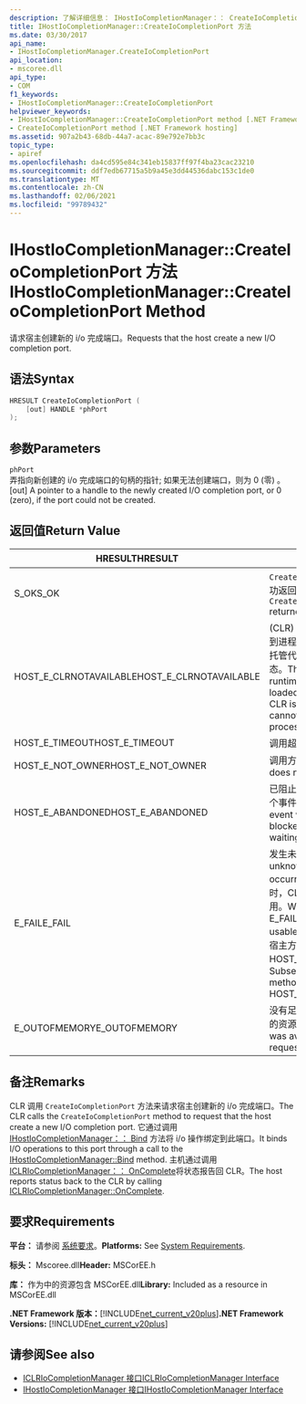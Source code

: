 ```yaml
---
description: 了解详细信息： IHostIoCompletionManager：： CreateIoCompletionPort 方法
title: IHostIoCompletionManager::CreateIoCompletionPort 方法
ms.date: 03/30/2017
api_name:
- IHostIoCompletionManager.CreateIoCompletionPort
api_location:
- mscoree.dll
api_type:
- COM
f1_keywords:
- IHostIoCompletionManager::CreateIoCompletionPort
helpviewer_keywords:
- IHostIoCompletionManager::CreateIoCompletionPort method [.NET Framework hosting]
- CreateIoCompletionPort method [.NET Framework hosting]
ms.assetid: 907a2b43-68db-44a7-acac-89e792e7bb3c
topic_type:
- apiref
ms.openlocfilehash: da4cd595e84c341eb15837ff97f4ba23cac23210
ms.sourcegitcommit: ddf7edb67715a5b9a45e3dd44536dabc153c1de0
ms.translationtype: MT
ms.contentlocale: zh-CN
ms.lasthandoff: 02/06/2021
ms.locfileid: "99789432"
---
```

# <a name="ihostiocompletionmanagercreateiocompletionport-method"></a><span data-ttu-id="f2aea-103">IHostIoCompletionManager::CreateIoCompletionPort 方法</span><span class="sxs-lookup"><span data-stu-id="f2aea-103">IHostIoCompletionManager::CreateIoCompletionPort Method</span></span>

<span data-ttu-id="f2aea-104">请求宿主创建新的 i/o 完成端口。</span><span class="sxs-lookup"><span data-stu-id="f2aea-104">Requests that the host create a new I/O completion port.</span></span>  
  
## <a name="syntax"></a><span data-ttu-id="f2aea-105">语法</span><span class="sxs-lookup"><span data-stu-id="f2aea-105">Syntax</span></span>  
  
```cpp  
HRESULT CreateIoCompletionPort (  
    [out] HANDLE *phPort  
);  
```  
  
## <a name="parameters"></a><span data-ttu-id="f2aea-106">参数</span><span class="sxs-lookup"><span data-stu-id="f2aea-106">Parameters</span></span>  

 `phPort`  
 <span data-ttu-id="f2aea-107">弄指向新创建的 i/o 完成端口的句柄的指针; 如果无法创建端口，则为 0 (零) 。</span><span class="sxs-lookup"><span data-stu-id="f2aea-107">[out] A pointer to a handle to the newly created I/O completion port, or 0 (zero), if the port could not be created.</span></span>  
  
## <a name="return-value"></a><span data-ttu-id="f2aea-108">返回值</span><span class="sxs-lookup"><span data-stu-id="f2aea-108">Return Value</span></span>  
  
|<span data-ttu-id="f2aea-109">HRESULT</span><span class="sxs-lookup"><span data-stu-id="f2aea-109">HRESULT</span></span>|<span data-ttu-id="f2aea-110">说明</span><span class="sxs-lookup"><span data-stu-id="f2aea-110">Description</span></span>|  
|-------------|-----------------|  
|<span data-ttu-id="f2aea-111">S_OK</span><span class="sxs-lookup"><span data-stu-id="f2aea-111">S_OK</span></span>|<span data-ttu-id="f2aea-112">`CreateIoCompletionPort` 已成功返回。</span><span class="sxs-lookup"><span data-stu-id="f2aea-112">`CreateIoCompletionPort` returned successfully.</span></span>|  
|<span data-ttu-id="f2aea-113">HOST_E_CLRNOTAVAILABLE</span><span class="sxs-lookup"><span data-stu-id="f2aea-113">HOST_E_CLRNOTAVAILABLE</span></span>|<span data-ttu-id="f2aea-114"> (CLR) 的公共语言运行时未加载到进程中，或 CLR 处于无法运行托管代码或成功处理调用的状态。</span><span class="sxs-lookup"><span data-stu-id="f2aea-114">The common language runtime (CLR) has not been loaded into a process, or the CLR is in a state in which it cannot run managed code or process the call successfully.</span></span>|  
|<span data-ttu-id="f2aea-115">HOST_E_TIMEOUT</span><span class="sxs-lookup"><span data-stu-id="f2aea-115">HOST_E_TIMEOUT</span></span>|<span data-ttu-id="f2aea-116">调用超时。</span><span class="sxs-lookup"><span data-stu-id="f2aea-116">The call timed out.</span></span>|  
|<span data-ttu-id="f2aea-117">HOST_E_NOT_OWNER</span><span class="sxs-lookup"><span data-stu-id="f2aea-117">HOST_E_NOT_OWNER</span></span>|<span data-ttu-id="f2aea-118">调用方不拥有该锁。</span><span class="sxs-lookup"><span data-stu-id="f2aea-118">The caller does not own the lock.</span></span>|  
|<span data-ttu-id="f2aea-119">HOST_E_ABANDONED</span><span class="sxs-lookup"><span data-stu-id="f2aea-119">HOST_E_ABANDONED</span></span>|<span data-ttu-id="f2aea-120">已阻止的线程或纤程正在等待某个事件时，该事件被取消。</span><span class="sxs-lookup"><span data-stu-id="f2aea-120">An event was canceled while a blocked thread or fiber was waiting on it.</span></span>|  
|<span data-ttu-id="f2aea-121">E_FAIL</span><span class="sxs-lookup"><span data-stu-id="f2aea-121">E_FAIL</span></span>|<span data-ttu-id="f2aea-122">发生未知的灾难性故障。</span><span class="sxs-lookup"><span data-stu-id="f2aea-122">An unknown catastrophic failure occurred.</span></span> <span data-ttu-id="f2aea-123">当方法返回 E_FAIL 时，CLR 在该进程内将不再可用。</span><span class="sxs-lookup"><span data-stu-id="f2aea-123">When a method returns E_FAIL, the CLR is no longer usable within the process.</span></span> <span data-ttu-id="f2aea-124">对宿主方法的后续调用会返回 HOST_E_CLRNOTAVAILABLE。</span><span class="sxs-lookup"><span data-stu-id="f2aea-124">Subsequent calls to hosting methods return HOST_E_CLRNOTAVAILABLE.</span></span>|  
|<span data-ttu-id="f2aea-125">E_OUTOFMEMORY</span><span class="sxs-lookup"><span data-stu-id="f2aea-125">E_OUTOFMEMORY</span></span>|<span data-ttu-id="f2aea-126">没有足够的内存可用于分配请求的资源。</span><span class="sxs-lookup"><span data-stu-id="f2aea-126">Not enough memory was available to allocate the requested resource.</span></span>|  
  
## <a name="remarks"></a><span data-ttu-id="f2aea-127">备注</span><span class="sxs-lookup"><span data-stu-id="f2aea-127">Remarks</span></span>  

 <span data-ttu-id="f2aea-128">CLR 调用 `CreateIoCompletionPort` 方法来请求宿主创建新的 i/o 完成端口。</span><span class="sxs-lookup"><span data-stu-id="f2aea-128">The CLR calls the `CreateIoCompletionPort` method to request that the host create a new I/O completion port.</span></span> <span data-ttu-id="f2aea-129">它通过调用 [IHostIoCompletionManager：： Bind](ihostiocompletionmanager-bind-method.md) 方法将 i/o 操作绑定到此端口。</span><span class="sxs-lookup"><span data-stu-id="f2aea-129">It binds I/O operations to this port through a call to the [IHostIoCompletionManager::Bind](ihostiocompletionmanager-bind-method.md) method.</span></span> <span data-ttu-id="f2aea-130">主机通过调用 [ICLRIoCompletionManager：： OnComplete](iclriocompletionmanager-oncomplete-method.md)将状态报告回 CLR。</span><span class="sxs-lookup"><span data-stu-id="f2aea-130">The host reports status back to the CLR by calling [ICLRIoCompletionManager::OnComplete](iclriocompletionmanager-oncomplete-method.md).</span></span>  
  
## <a name="requirements"></a><span data-ttu-id="f2aea-131">要求</span><span class="sxs-lookup"><span data-stu-id="f2aea-131">Requirements</span></span>  

 <span data-ttu-id="f2aea-132">**平台：** 请参阅 [系统要求](../../get-started/system-requirements.md)。</span><span class="sxs-lookup"><span data-stu-id="f2aea-132">**Platforms:** See [System Requirements](../../get-started/system-requirements.md).</span></span>  
  
 <span data-ttu-id="f2aea-133">**标头：** Mscoree.dll</span><span class="sxs-lookup"><span data-stu-id="f2aea-133">**Header:** MSCorEE.h</span></span>  
  
 <span data-ttu-id="f2aea-134">**库：** 作为中的资源包含 MSCorEE.dll</span><span class="sxs-lookup"><span data-stu-id="f2aea-134">**Library:** Included as a resource in MSCorEE.dll</span></span>  
  
 <span data-ttu-id="f2aea-135">**.NET Framework 版本：**[!INCLUDE[net_current_v20plus](../../../../includes/net-current-v20plus-md.md)]</span><span class="sxs-lookup"><span data-stu-id="f2aea-135">**.NET Framework Versions:** [!INCLUDE[net_current_v20plus](../../../../includes/net-current-v20plus-md.md)]</span></span>  
  
## <a name="see-also"></a><span data-ttu-id="f2aea-136">请参阅</span><span class="sxs-lookup"><span data-stu-id="f2aea-136">See also</span></span>

- [<span data-ttu-id="f2aea-137">ICLRIoCompletionManager 接口</span><span class="sxs-lookup"><span data-stu-id="f2aea-137">ICLRIoCompletionManager Interface</span></span>](iclriocompletionmanager-interface.md)
- [<span data-ttu-id="f2aea-138">IHostIoCompletionManager 接口</span><span class="sxs-lookup"><span data-stu-id="f2aea-138">IHostIoCompletionManager Interface</span></span>](ihostiocompletionmanager-interface.md)
